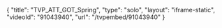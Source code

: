 {
    "title": "TVP_ATT_GOT_Spring",
    "type": "solo",
    "layout": "iframe-static",
    "videoId": "91043940",
    "url": "\/tvpembed\/91043940"
}